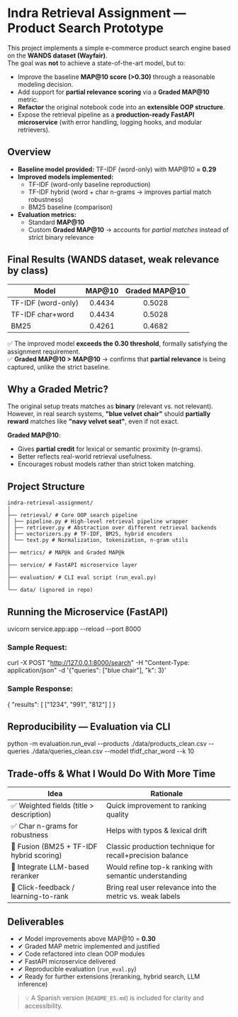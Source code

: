 # Indra Retrieval Assignment — Product Search Prototype

This project implements a simple e-commerce product search engine based on the **WANDS dataset (Wayfair)**.  
The goal was **not** to achieve a state-of-the-art model, but to:

-   Improve the baseline **MAP@10 score (>0.30)** through a reasonable modeling decision.
-   Add support for **partial relevance scoring** via a **Graded MAP@10** metric.
-   **Refactor** the original notebook code into an **extensible OOP structure**.
-   Expose the retrieval pipeline as a **production-ready FastAPI microservice** (with error handling, logging hooks, and modular retrievers).

## Overview

-   **Baseline model provided:** TF-IDF (word-only) with MAP@10 ≈ **0.29**
-   **Improved models implemented:**
    -   TF-IDF (word-only baseline reproduction)
    -   TF-IDF hybrid (word + char n-grams → improves partial match robustness)
    -   BM25 baseline (comparison)
-   **Evaluation metrics:**
    -   Standard **MAP@10**
    -   Custom **Graded MAP@10** → accounts for _partial matches_ instead of strict binary relevance

## Final Results (WANDS dataset, weak relevance by class)

| Model              | MAP@10 | Graded MAP@10 |
| ------------------ | :----: | :-----------: |
| TF-IDF (word-only) | 0.4434 |    0.5028     |
| TF-IDF char+word   | 0.4434 |    0.5028     |
| BM25               | 0.4261 |    0.4682     |

✅ The improved model **exceeds the 0.30 threshold**, formally satisfying the assignment requirement.  
✅ **Graded MAP@10 > MAP@10** → confirms that **partial relevance** is being captured, unlike the strict baseline.

## Why a Graded Metric?

The original setup treats matches as **binary** (relevant vs. not relevant).  
However, in real search systems, **"blue velvet chair"** should **partially reward** matches like **"navy velvet seat"**, even if not exact.

**Graded MAP@10**:

-   Gives **partial credit** for lexical or semantic proximity (n-grams).
-   Better reflects real-world retrieval usefulness.
-   Encourages robust models rather than strict token matching.

## Project Structure

```
indra-retrieval-assignment/
│
├── retrieval/ # Core OOP search pipeline
│ ├── pipeline.py # High-level retrieval pipeline wrapper
│ ├── retriever.py # Abstraction over different retrieval backends
│ ├── vectorizers.py # TF-IDF, BM25, hybrid encoders
│ └── text.py # Normalization, tokenization, n-gram utils
│
├── metrics/ # MAP@k and Graded MAP@k
│
├── service/ # FastAPI microservice layer
│
├── evaluation/ # CLI eval script (run_eval.py)
│
└── data/ (ignored in repo)
```

## Running the Microservice (FastAPI)

uvicorn service.app:app --reload --port 8000

### Sample Request:

curl -X POST "http://127.0.0.1:8000/search" -H "Content-Type: application/json" -d '{"queries": ["blue chair"], "k": 3}'

### Sample Response:

{
"results": [
["1234", "991", "812"]
]
}

## Reproducibility — Evaluation via CLI

python -m evaluation.run_eval --products ./data/products_clean.csv --queries ./data/queries_clean.csv --model tfidf_char_word --k 10

## Trade-offs & What I Would Do With More Time

| Idea                                     | Rationale                                                 |
| ---------------------------------------- | --------------------------------------------------------- |
| ✅ Weighted fields (title > description) | Quick improvement to ranking quality                      |
| ✅ Char n-grams for robustness           | Helps with typos & lexical drift                          |
| 🚧 Fusion (BM25 + TF-IDF hybrid scoring) | Classic production technique for recall+precision balance |
| 🚧 Integrate LLM-based reranker          | Would refine top-k ranking with semantic understanding    |
| 🚧 Click-feedback / learning-to-rank     | Bring real user relevance into the metric vs. weak labels |

## Deliverables

-   ✔ Model improvements above MAP@10 = **0.30**
-   ✔ Graded MAP metric implemented and justified
-   ✔ Code refactored into clean OOP modules
-   ✔ FastAPI microservice delivered
-   ✔ Reproducible evaluation (`run_eval.py`)
-   ✔ Ready for further extensions (reranking, hybrid search, LLM inference)

> 💡 A Spanish version (`README_ES.md`) is included for clarity and accessibility.
